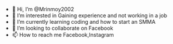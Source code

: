 - 👋 Hi, I’m @Mrinmoy2002
- 👀 I’m interested in Gaining experience and not working in a job
- 🌱 I’m currently learning coding and how to start an SMMA
- 💞️ I’m looking to collaborate on Facebook
- 📫 How to reach me Facebook,Instagram

<!---
Mrinmoy2002/Mrinmoy2002 is a ✨ special ✨ repository because its `README.md` (this file) appears on your GitHub profile.
You can click the Preview link to take a look at your changes.
--->
